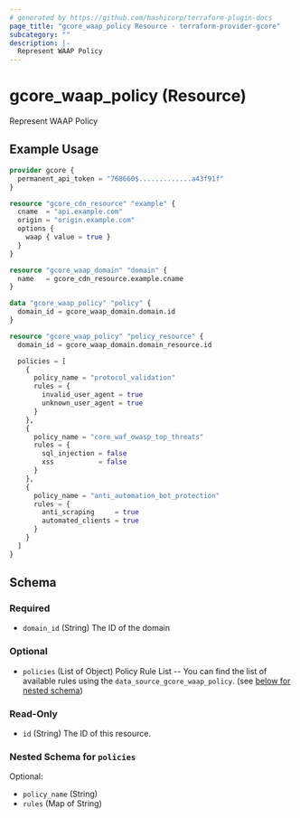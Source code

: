 ```yaml
---
# generated by https://github.com/hashicorp/terraform-plugin-docs
page_title: "gcore_waap_policy Resource - terraform-provider-gcore"
subcategory: ""
description: |-
  Represent WAAP Policy
---
```


# gcore_waap_policy (Resource)

Represent WAAP Policy

## Example Usage

```terraform
provider gcore {
  permanent_api_token = "768660$.............a43f91f"
}

resource "gcore_cdn_resource" "example" {
  cname  = "api.example.com"
  origin = "origin.example.com"
  options {
    waap { value = true }
  }
}

resource "gcore_waap_domain" "domain" {
  name   = gcore_cdn_resource.example.cname
}

data "gcore_waap_policy" "policy" {
  domain_id = gcore_waap_domain.domain.id
}

resource "gcore_waap_policy" "policy_resource" {
  domain_id = gcore_waap_domain.domain_resource.id

  policies = [
    {
      policy_name = "protocol_validation"
      rules = {
        invalid_user_agent = true
        unknown_user_agent = true
      }
    },
    {
      policy_name = "core_waf_owasp_top_threats"
      rules = {
        sql_injection = false
        xss           = false
      }
    },
    {
      policy_name = "anti_automation_bot_protection"
      rules = {
        anti_scraping     = true
        automated_clients = true
      }
    }
  ]
}
```

<!-- schema generated by tfplugindocs -->
## Schema

### Required

- `domain_id` (String) The ID of the domain

### Optional

- `policies` (List of Object) Policy Rule List -- You can find the list of available rules using the `data_source_gcore_waap_policy`. (see [below for nested schema](#nestedatt--policies))

### Read-Only

- `id` (String) The ID of this resource.

<a id="nestedatt--policies"></a>
### Nested Schema for `policies`

Optional:

- `policy_name` (String)
- `rules` (Map of String)
